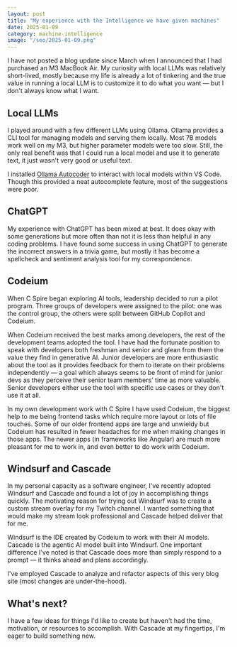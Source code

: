 ```yaml
---
layout: post
title: "My experience with the Intelligence we have given machines"
date: 2025-01-09
category: machine-intelligence
image: "/seo/2025-01-09.png"
---
```


I have not posted a blog update since March when I announced that I had purchased an M3 MacBook Air. 
My curiosity with local LLMs was relatively short-lived, mostly because my life is already a lot of tinkering and the true value in running a local LLM is to customize it to do what you want — but I don't always know what I want.

## Local LLMs

I played around with a few different LLMs using Ollama. 
Ollama provides a CLI tool for managing models and serving them locally.
Most 7B models work well on my M3, but higher parameter models were too slow.
Still, the only real benefit was that I could run a local model and use it to generate text, it just wasn't very good or useful text.

I installed [Ollama Autocoder][autocoder] to interact with local models within VS Code.
Though this provided a neat autocomplete feature, most of the suggestions were poor.

## ChatGPT

My experience with ChatGPT has been mixed at best. 
It does okay with some generations but more often than not it is less than helpful in any coding problems. 
I have found some success in using ChatGPT to generate the incorrect answers in a trivia game, but mostly it has become a spellcheck and sentiment analysis tool for my correspondence.

## Codeium

When C Spire began exploring AI tools, leadership decided to run a pilot program. 
Three groups of developers were assigned to the pilot: one was the control group, the others were split between GitHub Copilot and Codeium. 

When Codeium received the best marks among developers, the rest of the development teams adopted the tool.
I have had the fortunate position to speak with developers both freshman and senior and glean from them the value they find in generative AI.
Junior developers are more enthusiastic about the tool as it provides feedback for them to iterate on their problems independently — a goal which always seems to be front of mind for junior devs as they perceive their senior team members' time as more valuable.
Senior developers either use the tool with specific use cases or they don't use it at all. 

In my own development work with C Spire I have used Codeium, the biggest help to me being frontend tasks which require more layout or lots of file touches. 
Some of our older frontend apps are large and unwieldy but Codeium has resulted in fewer headaches for me when making changes in those apps. 
The newer apps (in frameworks like Angular) are much more pleasant for me to work in, and even better to do work with Codeium. 

## Windsurf and Cascade

In my personal capacity as a software engineer, I've recently adopted Windsurf and Cascade and found a lot of joy in accomplishing things quickly.
The motivating reason for trying out Windsurf was to create a custom stream overlay for my Twitch channel. 
I wanted something that would make my stream look professional and Cascade helped deliver that for me.

Windsurf is the IDE created by Codeium to work with their AI models.
Cascade is the agentic AI model built into Windsurf.
One important difference I've noted is that Cascade does more than simply respond to a prompt — it thinks ahead and plans accordingly.

I've employed Cascade to analyze and refactor aspects of this very blog site (most changes are under-the-hood). 

## What's next?

I have a few ideas for things I'd like to create but haven't had the time, motivation, or resources to accomplish. With Cascade at my fingertips, I'm eager to build something new.

[autocoder]:https://github.com/ollama/ollama-autocoder
